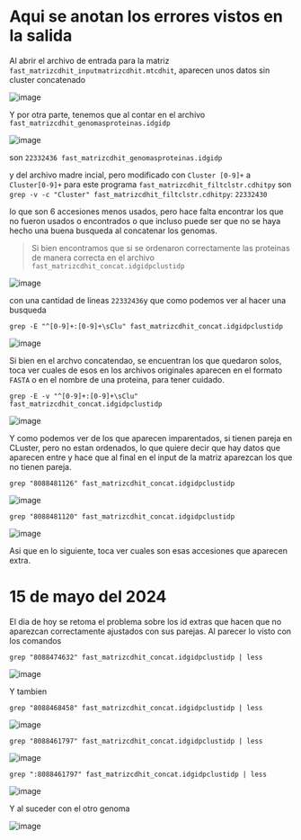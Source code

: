 # Aqui se anotan los errores vistos en la salida
Al abrir el archivo de entrada para la matriz `fast_matrizcdhit_inputmatrizcdhit.mtcdhit`, aparecen unos datos sin cluster concatenado

![image](https://github.com/Marcos0Ramirez/Pseudomnas_Bitacora/assets/88853577/a7dd0bb1-4a72-42c1-b92b-6216d00667d1)

Y por otra parte, tenemos que al contar en el archivo `fast_matrizcdhit_genomasproteinas.idgidp`

![image](https://github.com/Marcos0Ramirez/Pseudomnas_Bitacora/assets/88853577/7b0a4fe7-a384-4dff-930d-7fe97faaa12b)

son `22332436 fast_matrizcdhit_genomasproteinas.idgidp`

y del archivo madre incial, pero modificado con `Cluster [0-9]+` a  `Cluster[0-9]+` para este programa `fast_matrizcdhit_filtclstr.cdhitpy` son `grep -v -c "Cluster" fast_matrizcdhit_filtclstr.cdhitpy`: `22332430`

lo que son 6 accesiones menos usados, pero hace falta encontrar los que no fueron usados o encontrados o que incluso puede ser que no se haya hecho una buena busqueda al concatenar los genomas.

> Si bien encontramos que si se ordenaron correctamente las proteinas de manera correcta en el archivo `fast_matrizcdhit_concat.idgidpclustidp`

![image](https://github.com/Marcos0Ramirez/Pseudomnas_Bitacora/assets/88853577/8db8fe94-715a-4214-b0ff-651cf57c2769)

con una cantidad de lineas `22332436`y que como podemos ver al hacer una busqueda

```
grep -E "^[0-9]+:[0-9]+\sClu" fast_matrizcdhit_concat.idgidpclustidp
```

![image](https://github.com/Marcos0Ramirez/Pseudomnas_Bitacora/assets/88853577/89ce67d4-36d9-4870-a336-97b191b4a58c)

Si bien en el archvo concatendao, se encuentran los que quedaron solos, toca ver cuales de esos en los archivos originales aparecen en el formato `FASTA` o en el nombre de una proteina, para tener cuidado.
```
grep -E -v "^[0-9]+:[0-9]+\sClu" fast_matrizcdhit_concat.idgidpclustidp
```

![image](https://github.com/Marcos0Ramirez/Pseudomnas_Bitacora/assets/88853577/0fa4ac81-c060-4dd2-9c82-7281cd2bc754)

Y como podemos ver de los que aparecen imparentados, si tienen pareja en CLuster, pero no estan ordenados, lo que quiere decir que hay datos que aparecen entre y hace que al final en el input de la matriz aparezcan los que no tienen pareja.

```
grep "8088481126" fast_matrizcdhit_concat.idgidpclustidp
```

![image](https://github.com/Marcos0Ramirez/Pseudomnas_Bitacora/assets/88853577/296de4aa-5218-470d-bd81-d96dc91fd8ac)

```
grep "8088481120" fast_matrizcdhit_concat.idgidpclustidp
```

![image](https://github.com/Marcos0Ramirez/Pseudomnas_Bitacora/assets/88853577/3cf76cd3-d631-4c75-bb6f-da88b930b61f)

Asi que en lo siguiente, toca ver cuales son esas accesiones que aparecen extra.

# 15 de mayo del 2024
El dia de hoy se retoma el problema sobre los id extras que hacen que no aparezcan correctamente ajustados con sus parejas.
Al parecer lo visto con los comandos
```
grep "8088474632" fast_matrizcdhit_concat.idgidpclustidp | less
```
![image](https://github.com/Marcos0Ramirez/Pseudomnas_Bitacora/assets/88853577/a68ede92-5b25-4290-91e6-253194645521)

Y tambien 
```
grep "8088468458" fast_matrizcdhit_concat.idgidpclustidp | less
```
![image](https://github.com/Marcos0Ramirez/Pseudomnas_Bitacora/assets/88853577/4f6ac4dc-4406-4987-a76f-91d2e41e430d)

```
grep "8088461797" fast_matrizcdhit_concat.idgidpclustidp | less
```
![image](https://github.com/Marcos0Ramirez/Pseudomnas_Bitacora/assets/88853577/c782fcb8-04c9-4e94-ab13-a02145b75d37)

```
grep ":8088461797" fast_matrizcdhit_concat.idgidpclustidp | less
```

![image](https://github.com/Marcos0Ramirez/Pseudomnas_Bitacora/assets/88853577/167043d3-5e99-453f-95f4-685334646606)

Y al suceder con el otro genoma


![image](https://github.com/Marcos0Ramirez/Pseudomnas_Bitacora/assets/88853577/19c68539-7679-4f3b-9989-7ceeaaebb6ee)












